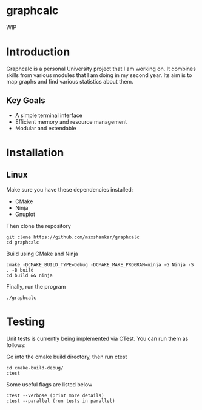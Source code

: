 # graphcalc

WIP

# Introduction
Graphcalc is a personal University project that I am working on. It combines skills from various modules that I am doing in my second year.
Its aim is to map graphs and find various statistics about them.

## Key Goals
* A simple terminal interface 
* Efficient memory and resource management
* Modular and extendable

# Installation

## Linux

Make sure you have these dependencies installed:
* CMake
* Ninja
* Gnuplot 

Then clone the repository
```
git clone https://github.com/msxshankar/graphcalc
cd graphcalc
```

Build using CMake and Ninja
```
cmake -DCMAKE_BUILD_TYPE=Debug -DCMAKE_MAKE_PROGRAM=ninja -G Ninja -S . -B build
cd build && ninja
```
Finally, run the program
```
./graphcalc
```

# Testing
Unit tests is currently being implemented via CTest. You can run them as follows:

Go into the cmake build directory, then run ctest
```
cd cmake-build-debug/
ctest
```

Some useful flags are listed below
```
ctest --verbose (print more details)
ctest --parallel (run tests in parallel)
```